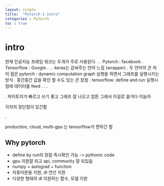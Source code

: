 ```yaml
---
layout: single
title:  "Pytorch-1 intro"
categories : Pytorch
toc : true
---
```




# intro

현재 인공지능 프레임 워크는 두개가 주로 사용된다.
.
.
Pytorch : facebook
.
Tensorflow : Google
.
.
.
keras는 감싸주는 언어 느낌 (wrapper)
.
두 언어의 큰 차이 점은
pytorch : dynamic computation graph
실행을 하면서 그래프를 실행시키는 방식
.
중간중간 값을 확인 할 수도 있는 큰 장점
.
tensorflow: define and run
실행시점에 데이터를 feed
.
.
.

.
파이토치가 빠르고 쓰기 좋고 그래프 잘 나오고 암튼 그래서 이걸로 쓸거다 이놈아

각자의 장단점이 있긴함

.


production, cloud, multi-gpu 는 tensorflow가 편하긴 함

## Why pytorch

+ define by run의 장점
즉시확인 가능 -> pythonic code
+ gpu 지원잘 되고 api, community 잘 되있음
+ numpy + autograd + function
+ 자동미분을 지원, dl 연산 지원
+ 다양한 형태의 dl 지원하는 함수, 모델 지원